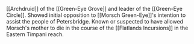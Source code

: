 [[Archdruid]] of the [[Green-Eye Grove]] and leader of the [[Green-Eye Circle]].
Showed initial opposition to [[Morsch Green-Eye]]'s intention to assist the people of Petersbridge. Known or suspected to have allowed Morsch's mother to die in the course of the [[Flatlands Incursions]] in the Eastern Timpani reach. 
